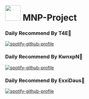 # <img src="https://github.com/ExxiDauS/MNP-Project/blob/a31d5e752e6e50edb0d408a12da6d0a874ad4c00/mnpproject/app/favicon.ico" width="50" height="50"> MNP-Project

### Daily Recommend By T4E🍓
[![spotify-github-profile](https://spotify-github-profile.kittinanx.com/api/view?uid=qgiw2ogctywitpjgfj8fu1nq5&cover_image=true&theme=default&show_offline=false&background_color=121212&interchange=false)](https://github.com/kittinan/spotify-github-profile)
### Daily Recommend By KwnxpN🍓
[![spotify-github-profile](https://spotify-github-profile.kittinanx.com/api/view?uid=31tyn7aekhozhau5esmbvfvvqrhi&cover_image=true&theme=default&show_offline=false&background_color=121212&interchange=false)](https://github.com/kittinan/spotify-github-profile)
### Daily Recommend By ExxiDaus🍓
[![spotify-github-profile](https://spotify-github-profile.kittinanx.com/api/view?uid=wqftm0cws72gm9vuutzcqpohi&cover_image=true&theme=novatorem&show_offline=false&background_color=121212&interchange=true&bar_color=53b14f&bar_color_cover=true)](https://spotify-github-profile.kittinanx.com/api/view?uid=wqftm0cws72gm9vuutzcqpohi&redirect=true)
